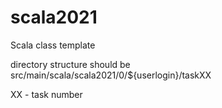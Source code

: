 # scala2021
Scala class template

directory structure should be 
src/main/scala/scala2021/0/${userlogin}/taskXX

XX - task number
